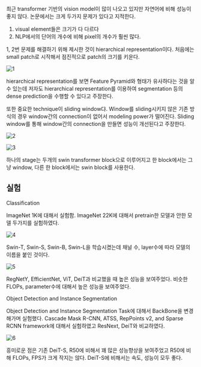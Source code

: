 최근 transformer 기반의 vision model이 많이 나오고 있지만 자연어에 비해 성능이 좋지 않다. 논문에서는 크게 두가지 문제가 있다고 지적한다.
1. visual element들은 크기가 다 다르다
2. NLP에서의 단어의 개수에 비해 pixel의 개수가 훨씬 많다.

1, 2번 문제를 해결하기 위해 제시한 것이 hierarchical representation이다. 처음에는 small patch로 시작해서 점진적으로 patch의 크기를 키운다. 


![1](https://user-images.githubusercontent.com/46548053/113129186-92574380-9255-11eb-8b93-ae316db58655.PNG)


hierarchical representation를 보면 Feature Pyramid와 형태가 유사하다는 것을 알 수 있는데 저자도 hierarchical representation를 이용하여 segmentation 등의 dense prediction을 수행할 수 있다고 주장한다. 


또한 중요한 technique이 sliding window댜. Window를 sliding시키지 않은 기존 방식의 경우 window간의 connection이 없어서 modeling power가 떨어진다. Sliding window를 통해 window간의 connection을 만들면 성능이 개선된다고 주장한다.
 

![2](https://user-images.githubusercontent.com/46548053/113129189-93887080-9255-11eb-8104-164d59e73eef.PNG)


![3](https://user-images.githubusercontent.com/46548053/113129193-94210700-9255-11eb-9b0b-adbf80b79928.PNG)


하나의 stage는 두개의 swin transformer block으로 이루어지고 한 block에서는 그냥 window, 다른 한 block에서는 swin block를 사용한다.

실험
---

Classification

ImageNet 1K에 대해서 실험함. ImageNet 22K에 대해서 pretrain한 모델과 안한 모델 두가지를 실험하였다. 


![4](https://user-images.githubusercontent.com/46548053/113129197-94210700-9255-11eb-8de0-be1a3c7ad573.PNG)


Swin-T, Swin-S, Swin-B, Swin-L을 학습시켰는데 채널 수, layer수에 따라 모델의 이름을 붙인 것이다.


![5](https://user-images.githubusercontent.com/46548053/113129200-94b99d80-9255-11eb-88ef-245330eda4da.PNG)


RegNetY, EfficientNet, ViT, DeiT과 비교했을 때 높은 성능을 보여주었다. 비슷한 FLOPs, parameter수에 대해서 높은 성능을 보여주었다.

Object Detection and Instance Segmentation


Object Detection and Instance Segmentation Task에 대해서 BackBone을 변경해가며 실험했다. Cascade Mask R-CNN, ATSS, RepPoints v2, and Sparse RCNN framework에 대해서 실험하였고 ResNext, DeiT와 비교하였다. 
 

![6](https://user-images.githubusercontent.com/46548053/113129201-94b99d80-9255-11eb-961c-4f5dd7916abb.PNG)


흥미로운 점은 기존 DeiT-S, R50에 비해서 꽤 많은 성능향상을 보여주었고 R50에 비해 FLOPs, FPS가 크게 작지는 않다. DeiT-S에 비해서는 속도, 성능이 모두 좋다. 
